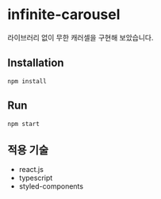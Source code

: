 # infinite-carousel

라이브러리 없이 무한 캐러셀을 구현해 보았습니다.

## Installation

```
npm install
```

## Run

```
npm start
```

## 적용 기술

- react.js
- typescript
- styled-components
